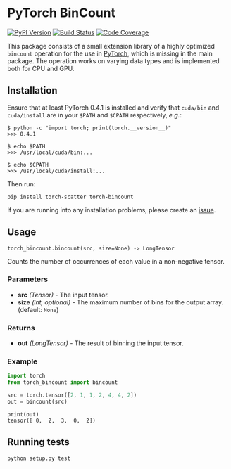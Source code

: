 [pypi-image]: https://badge.fury.io/py/torch-bincount.svg
[pypi-url]: https://pypi.python.org/pypi/torch-bincount
[build-image]: https://travis-ci.org/rusty1s/pytorch_bincount.svg?branch=master
[build-url]: https://travis-ci.org/rusty1s/pytorch_bincount
[coverage-image]: https://codecov.io/gh/rusty1s/pytorch_bincount/branch/master/graph/badge.svg
[coverage-url]: https://codecov.io/github/rusty1s/pytorch_bincount?branch=master

# PyTorch BinCount

[![PyPI Version][pypi-image]][pypi-url]
[![Build Status][build-image]][build-url]
[![Code Coverage][coverage-image]][coverage-url]

This package consists of a small extension library of a highly optimized `bincount` operation for the use in [PyTorch](http://pytorch.org/), which is missing in the main package.
The operation works on varying data types and is implemented both for CPU and GPU.

## Installation

Ensure that at least PyTorch 0.4.1 is installed and verify that `cuda/bin` and `cuda/install` are in your `$PATH` and `$CPATH` respectively, *e.g.*:

```
$ python -c "import torch; print(torch.__version__)"
>>> 0.4.1

$ echo $PATH
>>> /usr/local/cuda/bin:...

$ echo $CPATH
>>> /usr/local/cuda/install:...
```

Then run:

```
pip install torch-scatter torch-bincount
```

If you are running into any installation problems, please create an [issue](https://github.com/rusty1s/pytorch_bincount/issues).

## Usage

```
torch_bincount.bincount(src, size=None) -> LongTensor
```

Counts the number of occurrences of each value in a non-negative tensor.

### Parameters

* **src** *(Tensor)* - The input tensor.
* **size** *(int, optional)* - The maximum number of bins for the output array. (default: `None`)

### Returns

* **out** *(LongTensor)* - The result of binning the input tensor.

### Example

```py
import torch
from torch_bincount import bincount

src = torch.tensor([2, 1, 1, 2, 4, 4, 2])
out = bincount(src)
```

```
print(out)
tensor([ 0,  2,  3,  0,  2])
```

## Running tests

```
python setup.py test
```
